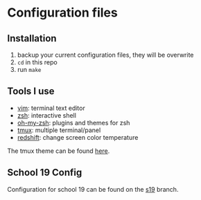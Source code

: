 # Configuration files

## Installation

1. backup your current configuration files, they will be overwrite
2. `cd` in this repo
3. run `make`

## Tools I use

* [vim](https://github.com/vim/vim): terminal text editor
* [zsh](https://www.zsh.org/): interactive shell
* [oh-my-zsh](https://github.com/robbyrussell/oh-my-zsh): plugins and themes for zsh
* [tmux](https://github.com/tmux/tmux): multiple terminal/panel
* [redshift](https://github.com/jonls/redshift): change screen color temperature

The tmux theme can be found [here](https://github.com/jimeh/tmux-themepack).

## School 19 Config

Configuration for school 19 can be found on the [s19](https://github.com/HappyTramp/dotfiles/tree/s19) branch.
